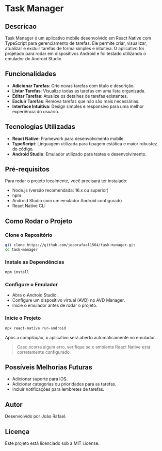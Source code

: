 # Task Manager

## Descricao

Task Manager é um aplicativo mobile desenvolvido em React Native com TypeScript para gerenciamento de tarefas. Ele permite criar, visualizar, atualizar e excluir tarefas de forma simples e intuitiva. O aplicativo foi projetado para rodar em dispositivos Android e foi testado utilizando o emulador do Android Studio.

## Funcionalidades

- **Adicionar Tarefas**: Crie novas tarefas com título e descrição.
- **Listar Tarefas**: Visualize todas as tarefas em uma lista organizada.
- **Editar Tarefas**: Atualize os detalhes de tarefas existentes.
- **Excluir Tarefas**: Remova tarefas que não são mais necessárias.
- **Interface Intuitiva**: Design simples e responsivo para uma melhor experiência do usuário.

## Tecnologias Utilizadas

- **React Native**: Framework para desenvolvimento mobile.
- **TypeScript**: Linguagem utilizada para tipagem estática e maior robustez do código.
- **Android Studio**: Emulador utilizado para testes e desenvolvimento.

## Pré-requisitos

Para rodar o projeto localmente, você precisará ter instalado:

- Node.js (versão recomendada: 16.x ou superior)
- npm
- Android Studio com um emulador Android configurado
- React Native CLI

## Como Rodar o Projeto

### Clone o Repositório

```bash
git clone https://github.com/joaorafael1504/task-manager.git
cd task-manager
```

### Instale as Dependências

```bash
npm install
```

### Configure o Emulador

- Abra o Android Studio.
- Configure um dispositivo virtual (AVD) no AVD Manager.
- Inicie o emulador antes de rodar o projeto.

### Inicie o Projeto

```bash
npx react-native run-android
```

Após a compilação, o aplicativo será aberto automaticamente no emulador.

> Caso ocorra algum erro, verifique se o ambiente React Native está corretamente configurado.

## Possíveis Melhorias Futuras

- Adicionar suporte para iOS.
- Adicionar categorias ou prioridades para as tarefas.
- Incluir notificações para lembretes de tarefas.

## Autor

Desenvolvido por João Rafael.

## Licença

Este projeto está licenciado sob a MIT License.
